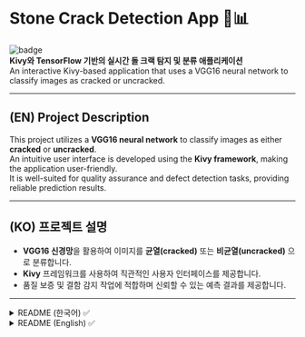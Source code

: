 # Stone Crack Detection App 🗿📊

![badge](https://img.shields.io/badge/version-1.0.0-blue)  
**Kivy와 TensorFlow 기반의 실시간 돌 크랙 탐지 및 분류 애플리케이션**  
An interactive Kivy-based application that uses a VGG16 neural network to classify images as cracked or uncracked.

---

## (EN) Project Description
This project utilizes a **VGG16 neural network** to classify images as either **cracked** or **uncracked**.  
An intuitive user interface is developed using the **Kivy framework**, making the application user-friendly.  
It is well-suited for quality assurance and defect detection tasks, providing reliable prediction results.

---

## (KO) 프로젝트 설명
- **VGG16 신경망**을 활용하여 이미지를 **균열(cracked)** 또는 **비균열(uncracked)** 으로 분류합니다.
- **Kivy** 프레임워크를 사용하여 직관적인 사용자 인터페이스를 제공합니다.
- 품질 보증 및 결함 감지 작업에 적합하며 신뢰할 수 있는 예측 결과를 제공합니다.

---

<details>
<summary>README (한국어) ✅</summary>

## 주요 기능 ✨
- **이미지 선택 및 미리보기:** Kivy UI를 통해 이미지를 선택하고 미리볼 수 있습니다.
- **VGG16 모델 추론:** 사용자 지정 모델을 활용하여 이미지가 균열인지 비균열인지 분류합니다.
- **결과 시각화:** 예측된 라벨 및 확률을 직관적으로 표시합니다.

---

## 사용된 라이브러리 및 도구 📋
- **TensorFlow:** VGG16 모델과 전이 학습 구현.
- **Kivy:** GUI 개발.
- **NumPy:** 데이터 전처리와 이미지 변환.
- **Pillow:** 이미지 파일 처리.

---

## 설치 및 실행 방법 ⚙️
1. **필요 라이브러리 설치**
   ```bash
   pip install tensorflow keras kivy numpy pillow
2. **애플리케이션 실행**
## 기대 효과 🎯
- **효율성 증대**: 직관적인 UI와 빠른 추론 시간으로 품질 보증 작업의 효율성을 높입니다.
- **다양한 활용 가능성**: 균열 감지 및 상태 분류 작업에 적합합니다.

## 기여 방법 🤝
1. 이 레포지토리를 fork합니다.
2. 새로운 브랜치를 생성합니다:
    ```bash
    git checkout -b feature/your-feature-name
    ```
3. 변경 사항을 커밋합니다:
    ```bash
    git commit -m 'Add some feature'
    ```
4. 브랜치에 푸시합니다:
    ```bash
    git push origin feature/your-feature-name
    ```
5. 풀 리퀘스트(Pull Request)를 생성합니다.

## 라이선스 📝
이 프로젝트는 MIT 라이선스를 따릅니다. 자세한 내용은 LICENSE.md 파일을 참조하세요.

---
</details>

<details>
<summary>README (English) ✅</summary>

## Key Features ✨
- **Image Selection and Preview**: Select and preview images via an intuitive Kivy UI.
- **VGG16 Model Inference**: Classify images as cracked or uncracked using a custom-trained VGG16 model.
- **Result Visualization**: Display the predicted label and probabilities clearly.

## Libraries and Tools Used 📋
- **TensorFlow**: For implementing the VGG16 model and transfer learning.
- **Kivy**: For GUI development.
- **NumPy**: For data preprocessing and image transformations.
- **Pillow**: For handling image files.

## Installation and Execution ⚙️
1. Install Required Libraries:
    ```bash
    pip install tensorflow keras kivy numpy pillow
    ```
2. Run the Application:
    ```bash
    python main.py
    ```

## Benefits 🎯
- **Improved Efficiency**: Enhances quality assurance workflows with an intuitive UI and fast inference times.
- **Versatile Applications**: Suitable for crack detection and condition classification tasks.

## Contribution 🤝
1. Fork this repository.
2. Create a new branch:
    ```bash
    git checkout -b feature/your-feature-name
    ```
3. Commit your changes:
    ```bash
    git commit -m 'Add some feature'
    ```
4. Push to the branch:
    ```bash
    git push origin feature/your-feature-name
    ```
5. Open a pull request.

## License 📝
This project is licensed under the MIT License. See LICENSE.md for more details.

</details>
